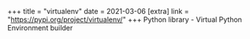 +++
title = "virtualenv"
date = 2021-03-06
[extra]
link = "https://pypi.org/project/virtualenv/"
+++
Python library - Virtual Python Environment builder

